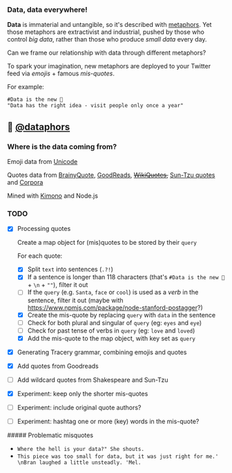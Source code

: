 ### Data, data everywhere!

**Data** is immaterial and untangible, so it's described with [metaphors](http://dismagazine.com/discussion/73298/sara-m-watson-metaphors-of-big-data). Yet those metaphors are extractivist and industrial, pushed by those who control *big data*, rather than those who produce *small data* every day. 

Can we frame our relationship with data through different metaphors? 

To spark your imagination, new metaphors are deployed to your Twitter feed via *emojis* + famous *mis-quotes*.

For example:

```
#Data is the new 🎅
"Data has the right idea - visit people only once a year"
```

## :hatching_chick: [@dataphors](https://twitter.com/@dataphors)

### Where is the data coming from?

Emoji data from [Unicode](http://www.unicode.org/emoji/charts/emoji-list.html)

Quotes data from [BrainyQuote](http://www.brainyquote.com), [GoodReads](https://www.goodreads.com/quotes), ~~[WikiQuotes](https://en.wikiquote.org/wiki/Main_Page),~~ [Sun-Tzu quotes](https://github.com/mattdesl/sun-tzu-quotes/blob/master/quotes.json) and [Corpora](https://github.com/dariusk/corpora/blob/master/data/words/literature/shakespeare_phrases.json)

Mined with [Kimono](https://www.kimonolabs.com/) and Node.js

### TODO

- [x] Processing quotes

  Create a map object for (mis)quotes to be stored by their `query`  

  For each quote:

  * [x] Split `text` into sentences (`.?!`)
  * [x] If a sentence is longer than 118 characters (that's `#Data is the new 🎅` + `\n` + `""`), filter it out 
  * [ ] If the `query` (e.g. `Santa`, `face` or `cool`) is used as a *verb* in the sentence, filter it out (maybe with https://www.npmjs.com/package/node-stanford-postagger?)
  * [x] Create the mis-quote by replacing `query` with `data` in the sentence
  * [ ] Check for both plural and singular of `query` (eg: `eyes` and `eye`)
  * [ ] Check for past tense of verbs in `query` (eg: `love` and `loved`)
  * [x] Add the mis-quote to the map object, with key set as `query`

- [x] Generating Tracery grammar, combining emojis and quotes

- [x] Add quotes from Goodreads

- [ ] Add wildcard quotes from Shakespeare and Sun-Tzu

- [x] Experiment: keep only the shorter mis-quotes

- [ ] Experiment: include original quote authors?

- [ ] Experiment: hashtag one or more (key) words in the mis-quote? 

##### Problematic misquotes

- `Where the hell is your data?" She shouts.`
- `This piece was too small for data‚ but it was just right for me.' \nBran laughed a little unsteadly. 'Mel.`